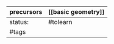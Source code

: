 | precursors | [[basic geometry]] |
| ---------- | ------------------ |
| status:    | #tolearn           |
| #tags      |                    |
